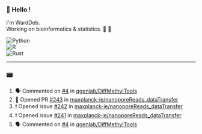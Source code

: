 ### :robot: Hello !

I'm WardDeb.  
Working on bioinformatics & statistics. 🧬 🧪  

![Python](https://img.shields.io/badge/python-3670A0?style=for-the-badge&logo=python&logoColor=ffdd54)  
![R](https://img.shields.io/badge/r-%23276DC3.svg?style=for-the-badge&logo=r&logoColor=white)  
![Rust](https://img.shields.io/badge/rust-%23000000.svg?style=for-the-badge&logo=rust&logoColor=white)  

---

### :pager:

<!--START_SECTION:activity-->
1. 🗣 Commented on [#4](https://github.com/qgenlab/DiffMethylTools/issues/4#issuecomment-3157748095) in [qgenlab/DiffMethylTools](https://github.com/qgenlab/DiffMethylTools)
2. 💪 Opened PR [#243](https://github.com/maxplanck-ie/nanoporeReads_dataTransfer/pull/243) in [maxplanck-ie/nanoporeReads_dataTransfer](https://github.com/maxplanck-ie/nanoporeReads_dataTransfer)
3. ❗ Opened issue [#242](https://github.com/maxplanck-ie/nanoporeReads_dataTransfer/issues/242) in [maxplanck-ie/nanoporeReads_dataTransfer](https://github.com/maxplanck-ie/nanoporeReads_dataTransfer)
4. ❗ Opened issue [#241](https://github.com/maxplanck-ie/nanoporeReads_dataTransfer/issues/241) in [maxplanck-ie/nanoporeReads_dataTransfer](https://github.com/maxplanck-ie/nanoporeReads_dataTransfer)
5. 🗣 Commented on [#4](https://github.com/qgenlab/DiffMethylTools/issues/4#issuecomment-3153554891) in [qgenlab/DiffMethylTools](https://github.com/qgenlab/DiffMethylTools)
<!--END_SECTION:activity-->

